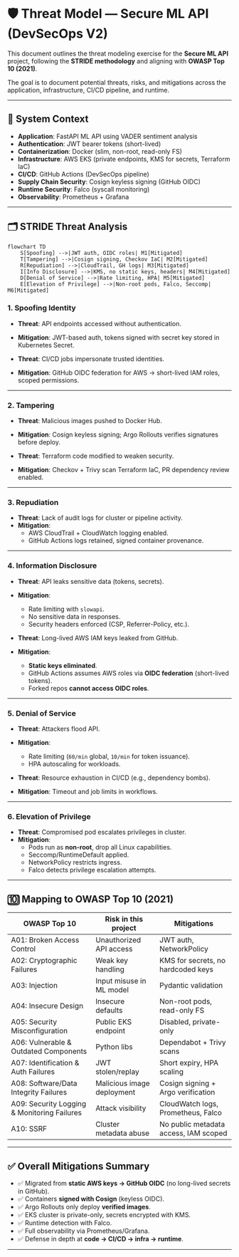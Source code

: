 # 🛡️ Threat Model — Secure ML API (DevSecOps V2)

This document outlines the threat modeling exercise for the **Secure ML API** project, following the **STRIDE methodology** and aligning with **OWASP Top 10 (2021)**.  

The goal is to document potential threats, risks, and mitigations across the application, infrastructure, CI/CD pipeline, and runtime.

---

## 📌 System Context

- **Application**: FastAPI ML API using VADER sentiment analysis  
- **Authentication**: JWT bearer tokens (short-lived)  
- **Containerization**: Docker (slim, non-root, read-only FS)  
- **Infrastructure**: AWS EKS (private endpoints, KMS for secrets, Terraform IaC)  
- **CI/CD**: GitHub Actions (DevSecOps pipeline)  
- **Supply Chain Security**: Cosign keyless signing (GitHub OIDC)  
- **Runtime Security**: Falco (syscall monitoring)  
- **Observability**: Prometheus + Grafana  

---

## 🗂 STRIDE Threat Analysis

```mermaid
flowchart TD
    S[Spoofing] -->|JWT auth, OIDC roles| M1[Mitigated]
    T[Tampering] -->|Cosign signing, Checkov IaC| M2[Mitigated]
    R[Repudiation] -->|CloudTrail, GH logs| M3[Mitigated]
    I[Info Disclosure] -->|KMS, no static keys, headers| M4[Mitigated]
    D[Denial of Service] -->|Rate limiting, HPA| M5[Mitigated]
    E[Elevation of Privilege] -->|Non-root pods, Falco, Seccomp| M6[Mitigated]
```

### 1. **Spoofing Identity**
- **Threat**: API endpoints accessed without authentication.  
- **Mitigation**: JWT-based auth, tokens signed with secret key stored in Kubernetes Secret.  

- **Threat**: CI/CD jobs impersonate trusted identities.  
- **Mitigation**: GitHub OIDC federation for AWS → short-lived IAM roles, scoped permissions.

---

### 2. **Tampering**
- **Threat**: Malicious images pushed to Docker Hub.  
- **Mitigation**: Cosign keyless signing; Argo Rollouts verifies signatures before deploy.  

- **Threat**: Terraform code modified to weaken security.  
- **Mitigation**: Checkov + Trivy scan Terraform IaC, PR dependency review enabled.

---

### 3. **Repudiation**
- **Threat**: Lack of audit logs for cluster or pipeline activity.  
- **Mitigation**:  
  - AWS CloudTrail + CloudWatch logging enabled.  
  - GitHub Actions logs retained, signed container provenance.  

---

### 4. **Information Disclosure**
- **Threat**: API leaks sensitive data (tokens, secrets).  
- **Mitigation**:  
  - Rate limiting with `slowapi`.  
  - No sensitive data in responses.  
  - Security headers enforced (CSP, Referrer-Policy, etc.).  

- **Threat**: Long-lived AWS IAM keys leaked from GitHub.  
- **Mitigation**:  
  - **Static keys eliminated**.  
  - GitHub Actions assumes AWS roles via **OIDC federation** (short-lived tokens).  
  - Forked repos **cannot access OIDC roles**.

---

### 5. **Denial of Service**
- **Threat**: Attackers flood API.  
- **Mitigation**:  
  - Rate limiting (`60/min` global, `10/min` for token issuance).  
  - HPA autoscaling for workloads.  

- **Threat**: Resource exhaustion in CI/CD (e.g., dependency bombs).  
- **Mitigation**: Timeout and job limits in workflows.

---

### 6. **Elevation of Privilege**
- **Threat**: Compromised pod escalates privileges in cluster.  
- **Mitigation**:  
  - Pods run as **non-root**, drop all Linux capabilities.  
  - Seccomp/RuntimeDefault applied.  
  - NetworkPolicy restricts ingress.  
  - Falco detects privilege escalation attempts.  

---

## 🔟 Mapping to OWASP Top 10 (2021)

| OWASP Top 10 | Risk in this project | Mitigations |
|--------------|---------------------|-------------|
| A01: Broken Access Control | Unauthorized API access | JWT auth, NetworkPolicy |
| A02: Cryptographic Failures | Weak key handling | KMS for secrets, no hardcoded keys |
| A03: Injection | Input misuse in ML model | Pydantic validation |
| A04: Insecure Design | Insecure defaults | Non-root pods, read-only FS |
| A05: Security Misconfiguration | Public EKS endpoint | Disabled, private-only |
| A06: Vulnerable & Outdated Components | Python libs | Dependabot + Trivy scans |
| A07: Identification & Auth Failures | JWT stolen/replay | Short expiry, HPA scaling |
| A08: Software/Data Integrity Failures | Malicious image deployment | Cosign signing + Argo verification |
| A09: Security Logging & Monitoring Failures | Attack visibility | CloudWatch logs, Prometheus, Falco |
| A10: SSRF | Cluster metadata abuse | No public metadata access, IAM scoped |

---

## ✅ Overall Mitigations Summary

- ✅ Migrated from **static AWS keys → GitHub OIDC** (no long-lived secrets in GitHub).  
- ✅ Containers **signed with Cosign** (keyless OIDC).  
- ✅ Argo Rollouts only deploy **verified images**.  
- ✅ EKS cluster is private-only, secrets encrypted with KMS.  
- ✅ Runtime detection with Falco.  
- ✅ Full observability via Prometheus/Grafana.  
- ✅ Defense in depth at **code → CI/CD → infra → runtime**.

---
